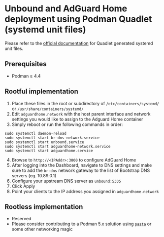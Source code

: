 # Unbound and AdGuard Home deployment using Podman Quadlet (systemd unit files)
Please refer to the [official documentation](https://docs.podman.io/en/latest/markdown/podman-systemd.unit.5.html) for Quadlet generated systemd unit files.

## Prerequisites
* Podman ≥ 4.4

## Rootful implementation
1. Place these files in the root or subdirectory of `/etc/containers/systemd/` or `/usr/share/containers/systemd/`
2. Edit `adguardhome.network` with the host parent interface and network settings you would like to assign to the Adguard Home container
2. Simply reboot or run the following commands in order:
```
sudo systemctl daemon-reload
sudo systemctl start br-dns-network.service
sudo systemctl start unbound.service
sudo systemctl start adguardhome-network.service
sudo systemctl start adguardhome.service
```
4. Browse to `http://<IPAddr>:3000` to configure AdGuard Home
5. After logging into the Dashboard, navigate to DNS settings and make sure to add the `br-dns` network gateway to the list of Bootstrap DNS servers (eg. 10.89.0.1)
6. Configure your upstream DNS server as `unbound:5335`
7. Click Apply
8. Point your clients to the IP address you assigned in `adguardhome.network`

## Rootless implementation
* Reserved
* Please consider contributing to a Podman 5.x solution using [`pasta`](https://passt.top/passt/about/#pasta-pack-a-subtle-tap-abstraction) or some other networking magic